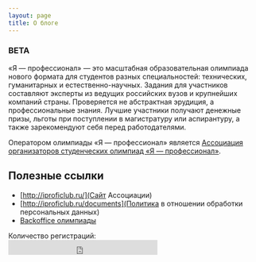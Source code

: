 ```yaml
---
layout: page
title: О блоге
---
```


<h3>BETA</h3>
<p class="message">
  «Я — профессионал» — это масштабная образовательная олимпиада нового формата для студентов разных специальностей: технических, гуманитарных и естественно-научных. Задания для участников составляют эксперты из ведущих российских вузов и крупнейших компаний страны. Проверяется не абстрактная эрудиция, а профессиональные знания. Лучшие участники получают денежные призы, льготы при поступлении в магистратуру или аспирантуру, а также зарекомендуют себя перед работодателями.
</p>

Оператором олимпиады «Я — профессионал» является [Ассоциация организаторов студенческих олимпиад «Я&nbsp;—&nbsp;профессионал»](http://iproficlub.ru/).

## Полезные ссылки

* [http://iproficlub.ru/](Сайт Ассоциации)
* [http://iproficlub.ru/documents](Политика в отношении обработки персональных данных)
* [Backoffice олимпиады](https://yandex.ru/profi/university)

<div class="counter_wrapper">
<div class="counter_header">Количество регистраций:</div><iframe frameborder="0" scrolling="no" style="height:30px;border:none;" src='https://yandex.ru/profi/counter'></iframe>
</div>